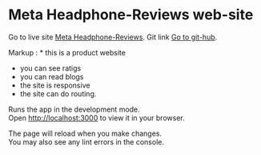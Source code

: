 # Meta Headphone-Reviews web-site

Go to live site [Meta Headphone-Reviews](url).
Git link [Go to git-hub](https://github.com/programming-hero-web-course-4/product-analysis-website-MrMADS28289).

Markup : * this is a product website
* you can see ratigs
* you can read blogs
* the site is responsive
* the site can do routing.

Runs the app in the development mode.\
Open [http://localhost:3000](http://localhost:3000) to view it in your browser.

The page will reload when you make changes.\
You may also see any lint errors in the console.

